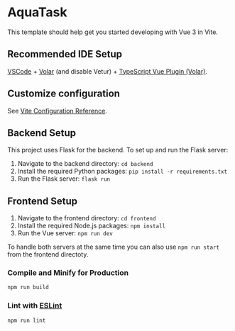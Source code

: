 # AquaTask

This template should help get you started developing with Vue 3 in Vite.

## Recommended IDE Setup

[VSCode](https://code.visualstudio.com/) + [Volar](https://marketplace.visualstudio.com/items?itemName=Vue.volar) (and disable Vetur) + [TypeScript Vue Plugin (Volar)](https://marketplace.visualstudio.com/items?itemName=Vue.vscode-typescript-vue-plugin).

## Customize configuration

See [Vite Configuration Reference](https://vitejs.dev/config/).

## Backend Setup

This project uses Flask for the backend. To set up and run the Flask server:

1. Navigate to the backend directory: `cd backend`
2. Install the required Python packages: `pip install -r requirements.txt`
3. Run the Flask server: `flask run`

## Frontend Setup

1. Navigate to the frontend directory: `cd frontend`
2. Install the required Node.js packages: `npm install`
3. Run the Vue server: `npm run dev`

To handle both servers at the same time you can also use `npm run start` from the frontend directoty.


### Compile and Minify for Production

```sh
npm run build
```

### Lint with [ESLint](https://eslint.org/)

```sh
npm run lint
```
